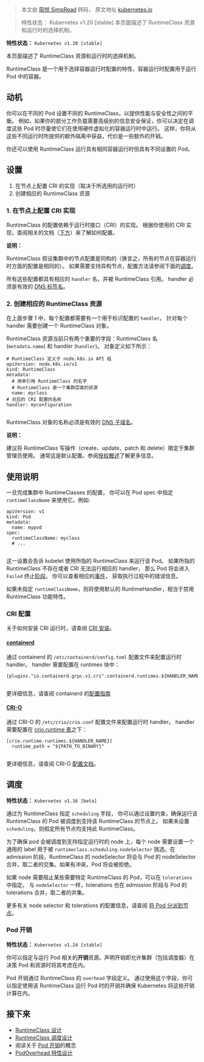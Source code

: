 > 本文由 [简悦 SimpRead](http://ksria.com/simpread/) 转码， 原文地址 [kubernetes.io](https://kubernetes.io/zh-cn/docs/concepts/containers/runtime-class/)

> 特性状态： Kubernetes v1.20 [stable] 本页面描述了 RuntimeClass 资源和运行时的选择机制。

**特性状态：** `Kubernetes v1.20 [stable]`

本页面描述了 RuntimeClass 资源和运行时的选择机制。

RuntimeClass 是一个用于选择容器运行时配置的特性，容器运行时配置用于运行 Pod 中的容器。

动机[](#motivation)
-----------------

你可以在不同的 Pod 设置不同的 RuntimeClass，以提供性能与安全性之间的平衡。 例如，如果你的部分工作负载需要高级别的信息安全保证，你可以决定在调度这些 Pod 时尽量使它们在使用硬件虚拟化的容器运行时中运行。 这样，你将从这些不同运行时所提供的额外隔离中获益，代价是一些额外的开销。

你还可以使用 RuntimeClass 运行具有相同容器运行时但具有不同设置的 Pod。

设置[](#setup)
------------

1.  在节点上配置 CRI 的实现（取决于所选用的运行时）
2.  创建相应的 RuntimeClass 资源

### 1. 在节点上配置 CRI 实现[](#1-在节点上配置-cri-实现)

RuntimeClass 的配置依赖于运行时接口（CRI）的实现。 根据你使用的 CRI 实现，查阅相关的文档（[下方](#cri-configuration)）来了解如何配置。

**说明：**

RuntimeClass 假设集群中的节点配置是同构的（换言之，所有的节点在容器运行时方面的配置是相同的）。 如果需要支持异构节点，配置方法请参阅下面的[调度](#scheduling)。

所有这些配置都具有相应的 `handler` 名，并被 RuntimeClass 引用。 handler 必须是有效的 [DNS 标签名](https://kubernetes.io/zh-cn/docs/concepts/overview/working-with-objects/names/#dns-label-names)。

### 2. 创建相应的 RuntimeClass 资源[](#2-创建相应的-runtimeclass-资源)

在上面步骤 1 中，每个配置都需要有一个用于标识配置的 `handler`。 针对每个 handler 需要创建一个 RuntimeClass 对象。

RuntimeClass 资源当前只有两个重要的字段：RuntimeClass 名 (`metadata.name`) 和 handler (`handler`)。 对象定义如下所示：

```
# RuntimeClass 定义于 node.k8s.io API 组
apiVersion: node.k8s.io/v1
kind: RuntimeClass
metadata:
  # 用来引用 RuntimeClass 的名字
  # RuntimeClass 是一个集群层面的资源
  name: myclass
# 对应的 CRI 配置的名称
handler: myconfiguration


```

RuntimeClass 对象的名称必须是有效的 [DNS 子域名](https://kubernetes.io/zh-cn/docs/concepts/overview/working-with-objects/names#dns-subdomain-names)。

**说明：**

建议将 RuntimeClass 写操作（create、update、patch 和 delete）限定于集群管理员使用。 通常这是默认配置。参阅[授权概述](https://kubernetes.io/zh-cn/docs/reference/access-authn-authz/authorization/)了解更多信息。

使用说明[](#usage)
--------------

一旦完成集群中 RuntimeClasses 的配置， 你可以在 Pod spec 中指定 `runtimeClassName` 来使用它。例如:

```
apiVersion: v1
kind: Pod
metadata:
  name: mypod
spec:
  runtimeClassName: myclass
  # ...


```

这一设置会告诉 kubelet 使用所指的 RuntimeClass 来运行该 Pod。 如果所指的 RuntimeClass 不存在或者 CRI 无法运行相应的 handler， 那么 Pod 将会进入 `Failed` 终止[阶段](https://kubernetes.io/zh-cn/docs/concepts/workloads/pods/pod-lifecycle/#pod-phase)。 你可以查看相应的[事件](https://kubernetes.io/zh-cn/docs/tasks/debug/debug-application/debug-running-pod/)， 获取执行过程中的错误信息。

如果未指定 `runtimeClassName`，则将使用默认的 RuntimeHandler，相当于禁用 RuntimeClass 功能特性。

### CRI 配置[](#cri-configuration)

关于如何安装 CRI 运行时，请查阅 [CRI 安装](https://kubernetes.io/zh-cn/docs/setup/production-environment/container-runtimes/)。

#### [containerd](https://containerd.io/docs/)[](#hahahugoshortcodes3hbhb)

通过 containerd 的 `/etc/containerd/config.toml` 配置文件来配置运行时 handler。 handler 需要配置在 runtimes 块中：

```
[plugins."io.containerd.grpc.v1.cri".containerd.runtimes.${HANDLER_NAME}]


```

更详细信息，请查阅 containerd 的[配置指南](https://github.com/containerd/containerd/blob/main/docs/cri/config.md)

#### [CRI-O](https://cri-o.io/#what-is-cri-o)[](#hahahugoshortcodes4hbhb)

通过 CRI-O 的 `/etc/crio/crio.conf` 配置文件来配置运行时 handler。 handler 需要配置在 [crio.runtime 表](https://github.com/cri-o/cri-o/blob/master/docs/crio.conf.5.md#crioruntime-table)之下：

```
[crio.runtime.runtimes.${HANDLER_NAME}]
  runtime_path = "${PATH_TO_BINARY}"


```

更详细信息，请查阅 CRI-O [配置文档](https://github.com/cri-o/cri-o/blob/master/docs/crio.conf.5.md)。

调度[](#scheduling)
-----------------

**特性状态：** `Kubernetes v1.16 [beta]`

通过为 RuntimeClass 指定 `scheduling` 字段， 你可以通过设置约束，确保运行该 RuntimeClass 的 Pod 被调度到支持该 RuntimeClass 的节点上。 如果未设置 `scheduling`，则假定所有节点均支持此 RuntimeClass。

为了确保 pod 会被调度到支持指定运行时的 node 上，每个 node 需要设置一个通用的 label 用于被 `runtimeclass.scheduling.nodeSelector` 挑选。在 admission 阶段，RuntimeClass 的 nodeSelector 将会与 Pod 的 nodeSelector 合并，取二者的交集。如果有冲突，Pod 将会被拒绝。

如果 node 需要阻止某些需要特定 RuntimeClass 的 Pod，可以在 `tolerations` 中指定。 与 `nodeSelector` 一样，tolerations 也在 admission 阶段与 Pod 的 tolerations 合并，取二者的并集。

更多有关 node selector 和 tolerations 的配置信息，请查阅 [将 Pod 分派到节点](https://kubernetes.io/zh-cn/docs/concepts/scheduling-eviction/assign-pod-node/)。

### Pod 开销[](#pod-overhead)

**特性状态：** `Kubernetes v1.24 [stable]`

你可以指定与运行 Pod 相关的**开销**资源。声明开销即允许集群（包括调度器）在决策 Pod 和资源时将其考虑在内。

Pod 开销通过 RuntimeClass 的 `overhead` 字段定义。 通过使用这个字段，你可以指定使用该 RuntimeClass 运行 Pod 时的开销并确保 Kubernetes 将这些开销计算在内。

接下来[](#接下来)
-----------

*   [RuntimeClass 设计](https://github.com/kubernetes/enhancements/blob/master/keps/sig-node/585-runtime-class/README.md)
*   [RuntimeClass 调度设计](https://github.com/kubernetes/enhancements/blob/master/keps/sig-node/585-runtime-class/README.md#runtimeclass-scheduling)
*   阅读关于 [Pod 开销](https://kubernetes.io/zh-cn/docs/concepts/scheduling-eviction/pod-overhead/)的概念
*   [PodOverhead 特性设计](https://github.com/kubernetes/enhancements/tree/master/keps/sig-node/688-pod-overhead)